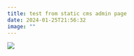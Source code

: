 ```yaml
---
title: test from static cms admin page
date: 2024-01-25T21:56:32
image: ""
---
```

![](assets/d.png)



